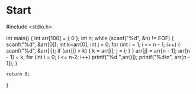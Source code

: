 # Start
#include <stdio.h>

int main()
{
    int arr[100] = { 0 };
	int n;
	while (scanf("%d", &n) != EOF)
	{
		scanf("%d", &arr[0]);
		int k=arr[0];
		int j = 0;
		for (int i = 1; i <= n - 1; i++)
		{
			scanf("%d", &arr[i]);
			if (arr[i] > k)
			{
				k = arr[i];
				j = i;
			}
		}
		arr[j] = arr[n - 1];
		arr[n - 1] = k;
		for (int i = 0; i <= n-2; i++)
			printf("%d ",arr[i]);
		printf("%d\n", arr[n - 1]);
	}

	return 0;
}

